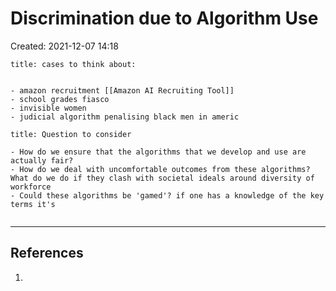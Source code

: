 # Discrimination due to Algorithm Use
Created: 2021-12-07 14:18

```ad-note
title: cases to think about:


- amazon recruitment [[Amazon AI Recruiting Tool]]
- school grades fiasco 
- invisible women 
- judicial algorithm penalising black men in americ 

```

```ad-note
title: Question to consider

- How do we ensure that the algorithms that we develop and use are actually fair? 
- How do we deal with uncomfortable outcomes from these algorithms? What do we do if they clash with societal ideals around diversity of workforce
- Could these algorithms be 'gamed'? if one has a knowledge of the key terms it's 


```





---
## References
1. 